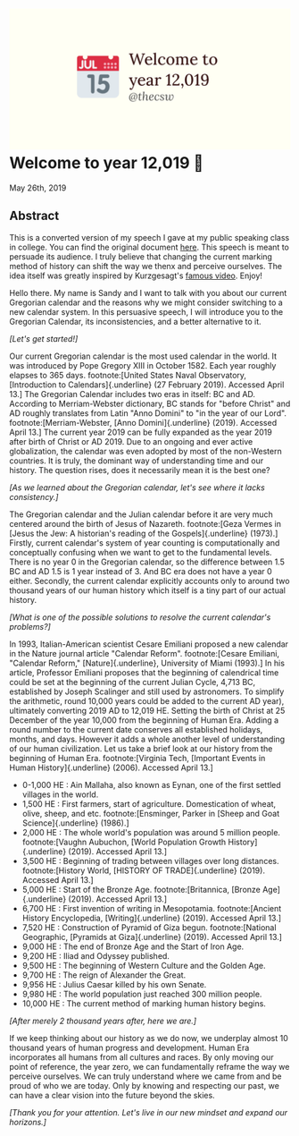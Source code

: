 ![preview](./preview.png)
Welcome to year 12,019 📅
========================

May 26th, 2019

Abstract
--------

This is a converted version of my speech I gave at my public speaking
class in college. You can find the original document
[here](../../documents/20190500-Year-2019.pdf). This speech is meant to
persuade its audience. I truly believe that changing the current marking
method of history can shift the way we thenx and perceive ourselves. The
idea itself was greatly inspired by Kurzgesagt\'s [famous
video](https://www.youtube.com/watch?v=czgOWmtGVGs). Enjoy!

Hello there. My name is Sandy and I want to talk with you about our
current Gregorian calendar and the reasons why we might consider
switching to a new calendar system. In this persuasive speech, I will
introduce you to the Gregorian Calendar, its inconsistencies, and a
better alternative to it.

*\[Let\'s get started!\]*

Our current Gregorian calendar is the most used calendar in the world.
It was introduced by Pope Gregory XIII in October 1582. Each year
roughly elapses to 365 days. footnote:\[United States Naval Observatory,
[Introduction to Calendars]{.underline} (27 February 2019). Accessed
April 13.\] The Gregorian Calendar includes two eras in itself: BC and
AD. According to Merriam-Webster dictionary, BC stands for \"before
Christ\" and AD roughly translates from Latin \"Anno Domini\" to \"in
the year of our Lord\". footnote:\[Merriam-Webster, [Anno
Domini]{.underline} (2019). Accessed April 13.\] The current year 2019
can be fully expanded as the year 2019 after birth of Christ or AD 2019.
Due to an ongoing and ever active globalization, the calendar was even
adopted by most of the non-Western countries. It is truly, the dominant
way of understanding time and our history. The question rises, does it
necessarily mean it is the best one?

*\[As we learned about the Gregorian calendar, let\'s see where it lacks
consistency.\]*

The Gregorian calendar and the Julian calendar before it are very much
centered around the birth of Jesus of Nazareth. footnote:\[Geza Vermes
in [Jesus the Jew: A historian's reading of the Gospels]{.underline}
(1973).\] Firstly, current calendar\'s system of year counting is
computationally and conceptually confusing when we want to get to the
fundamental levels. There is no year 0 in the Gregorian calendar, so the
difference between 1.5 BC and AD 1.5 is 1 year instead of 3. And BC era
does not have a year 0 either. Secondly, the current calendar explicitly
accounts only to around two thousand years of our human history which
itself is a tiny part of our actual history.

*\[What is one of the possible solutions to resolve the current
calendar\'s problems?\]*

In 1993, Italian-American scientist Cesare Emiliani proposed a new
calendar in the Nature journal article \"Calendar Reform\".
footnote:\[Cesare Emiliani, "Calendar Reform," [Nature]{.underline},
University of Miami (1993).\] In his article, Professor Emiliani
proposes that the beginning of calendrical time could be set at the
beginning of the current Julian Cycle, 4,713 BC, established by Joseph
Scalinger and still used by astronomers. To simplify the arithmetic,
round 10,000 years could be added to the current AD year), ultimately
converting 2019 AD to 12,019 HE. Setting the birth of Christ at 25
December of the year 10,000 from the beginning of Human Era. Adding a
round number to the current date conserves all established holidays,
months, and days. However it adds a whole another level of understanding
of our human civilization. Let us take a brief look at our history from
the beginning of Human Era. footnote:\[Virginia Tech, [Important Events
in Human History]{.underline} (2006). Accessed April 13.\]

-   0-1,000 HE : Ain Mallaha, also known as Eynan, one of the first
    settled villages in the world.
-   1,500 HE : First farmers, start of agriculture. Domestication of
    wheat, olive, sheep, and etc. footnote:\[Ensminger, Parker in [Sheep
    and Goat Science]{.underline} (1986).\]
-   2,000 HE : The whole world\'s population was around 5 million
    people. footnote:\[Vaughn Aubuchon, [World Population Growth
    History]{.underline} (2019). Accessed April 13.\]
-   3,500 HE : Beginning of trading between villages over long
    distances. footnote:\[History World, [HISTORY OF TRADE]{.underline}
    (2019). Accessed April 13.\]
-   5,000 HE : Start of the Bronze Age. footnote:\[Britannica, [Bronze
    Age]{.underline} (2019). Accessed April 13.\]
-   6,700 HE : First invention of writing in Mesopotamia.
    footnote:\[Ancient History Encyclopedia, [Writing]{.underline}
    (2019). Accessed April 13.\]
-   7,520 HE : Construction of Pyramid of Giza begun.
    footnote:\[National Geographic, [Pyramids at Giza]{.underline}
    (2019). Accessed April 13.\]
-   9,000 HE : The end of Bronze Age and the Start of Iron Age.
-   9,200 HE : Iliad and Odyssey published.
-   9,500 HE : The beginning of Western Culture and the Golden Age.
-   9,700 HE : The reign of Alexander the Great.
-   9,956 HE : Julius Caesar killed by his own Senate.
-   9,980 HE : The world population just reached 300 million people.
-   10,000 HE : The current method of marking human history begins.

*\[After merely 2 thousand years after, here we are.\]*

If we keep thinking about our history as we do now, we underplay almost
10 thousand years of human progress and development. Human Era
incorporates all humans from all cultures and races. By only moving our
point of reference, the year zero, we can fundamentally reframe the way
we perceive ourselves. We can truly understand where we came from and be
proud of who we are today. Only by knowing and respecting our past, we
can have a clear vision into the future beyond the skies.

*\[Thank you for your attention. Let\'s live in our new mindset and
expand our horizons.\]*
